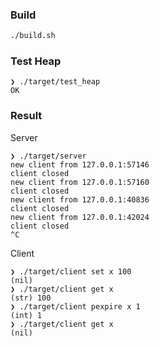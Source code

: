 ### Build

```bash
./build.sh
```

### Test Heap

```
❯ ./target/test_heap
OK
```

### Result

Server

```
❯ ./target/server
new client from 127.0.0.1:57146
client closed
new client from 127.0.0.1:57160
client closed
new client from 127.0.0.1:40836
client closed
new client from 127.0.0.1:42024
client closed
^C
```

Client

```
❯ ./target/client set x 100
(nil)
❯ ./target/client get x
(str) 100
❯ ./target/client pexpire x 1
(int) 1
❯ ./target/client get x
(nil)
```
